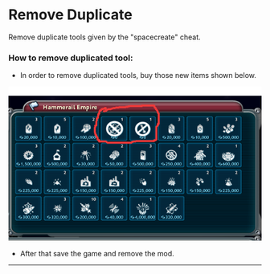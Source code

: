 # Remove Duplicate
Remove duplicate tools given by the "spacecreate" cheat.
### How to remove duplicated tool:
- In order to remove duplicated tools, buy those new items shown below.

![image](https://raw.githubusercontent.com/Studumb/RemoveDuplicate/main/Screenshot_161.webp)   

- After that save the game and remove the mod.
---

